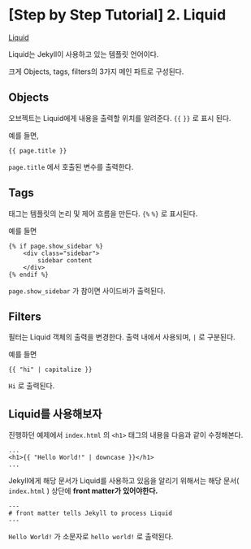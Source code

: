 # [Step by Step Tutorial] 2. Liquid

[Liquid](https://jekyllrb.com/docs/step-by-step/02-liquid/)

Liquid는 Jekyll이 사용하고 있는 템플릿 언어이다.

크게 Objects, tags, filters의 3가지 메인 파트로 구성된다. 

## Objects

오브젝트는 Liquid에게 내용을 출력할 위치를 알려준다. `{{` `}}` 로 표시 된다.

예를 들면,

    {{ page.title }}

`page.title` 에서 호출된 변수를 출력한다.

## Tags

태그는 템플릿의 논리 및 제어 흐름을 만든다. `{%` `%}` 로 표시된다.

예를 들면

    {% if page.show_sidebar %}
    	<div class="sidebar">
    		sidebar content
    	</div>
    {% endif %}

`page.show_sidebar` 가 참이면 사이드바가 출력된다. 

## Filters

필터는 Liquid 객체의 출력을 변경한다. 출력 내에서 사용되며, `|` 로 구분된다. 

예를 들면

    {{ "hi" | capitalize }}

`Hi` 로 출력된다.

## Liquid를 사용해보자

진행하던 예제에서 `index.html` 의 `<h1>` 태그의 내용을 다음과 같이 수정해본다.

    ...
    <h1>{{ "Hello World!" | downcase }}</h1>
    ...

Jekyll에게 해당 문서가 Liquid를 사용하고 있음을 알리기 위해서는 해당 문서( `index.html` ) 상단에 **front matter가 있어야한다.**

    ---
    # front matter tells Jekyll to process Liquid
    ---

`Hello World!` 가 소문자로 `hello world!` 로 출력된다.